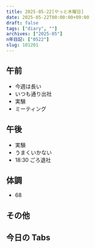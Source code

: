 ```yaml
---
title: 2025-05-22[やっと木曜日]
date: 2025-05-22T00:00:00+09:00
draft: false
tags: ["diary", ""]
archives: ["2025-05"]
n年日記: ["0522"]
slug: 101201
---
```


## 午前

- 今週は長い
- いつも通り出社
- 実験
- ミーティング

## 午後

- 実験
- うまくいかない
- 18:30 ごろ退社

## 体調

- 68

## その他

## 今日の Tabs
